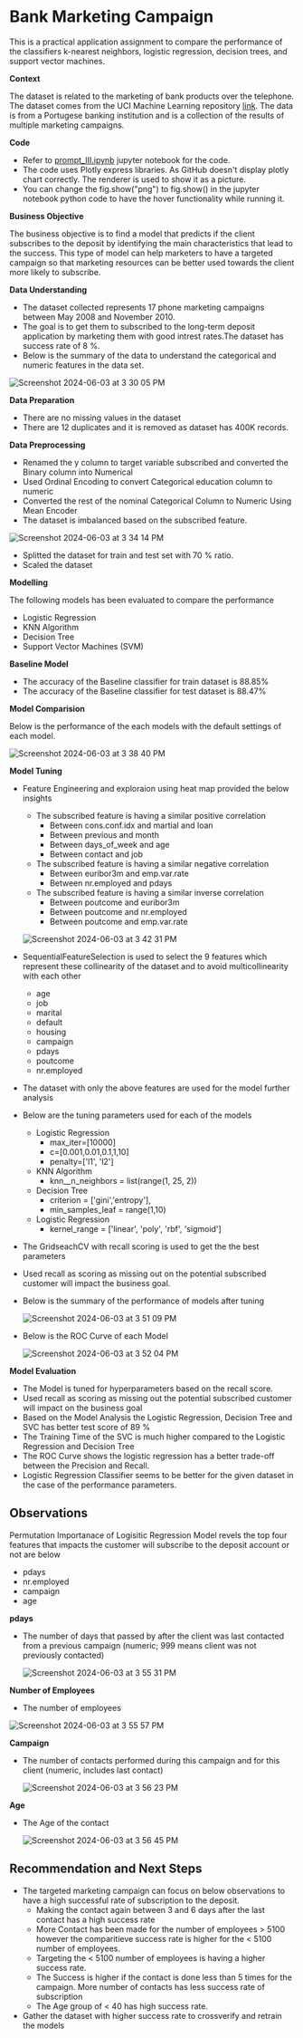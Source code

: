 # Bank Marketing Campaign
This is a practical application assignment to compare the performance of the classifiers k-nearest neighbors, logistic regression, decision trees, and support vector machines. 

**Context**

The dataset is related to the marketing of bank products over the telephone. The dataset comes from the UCI Machine Learning repository [link](https://archive.ics.uci.edu/ml/datasets/bank+marketing). 
The data is from a Portugese banking institution and is a collection of the results of multiple marketing campaigns.

**Code**

- Refer to [prompt_III.ipynb](https://github.com/tombharath/bank-marketing-campaign-ml-ai-bk/blob/main/prompt_III.ipynb) jupyter notebook for the code.
- The code uses Plotly express libraries. As GitHub doesn't display plotly chart correctly. The renderer is used to show it as a picture.
- You can change the fig.show("png") to fig.show() in the jupyter notebook python code to have the hover functionality while running it.

**Business Objective**

The business objective is to find a model that predicts if the client subscribes to the deposit by identifying the main characteristics that lead to the success. 
This type of model can help marketers to have a targeted campaign so that marketing resources can be better used towards the client more likely to subscribe.

**Data Understanding**

- The dataset collected represents 17 phone marketing campaigns between May 2008 and November 2010. 
- The goal is to get them to subscribed to the long-term deposit application by marketing them with good intrest rates.The dataset has success rate of 8 %.
- Below is the summary of the data to understand the categorical and numeric features in the data set.

![Screenshot 2024-06-03 at 3 30 05 PM](https://github.com/tombharath/bank-marketing-campaign-ml-ai-bk/assets/37302704/460e067e-e9ab-4308-8eac-6cfd5e272aad)

**Data Preparation**
- There are no missing values in the dataset
- There are 12 duplicates and it is removed as dataset has 400K records.

**Data Preprocessing**

- Renamed the y column to target variable subscribed and converted the Binary column into Numerical
- Used Ordinal Encoding to convert Categorical education column to numeric
- Converted the rest of the nominal Categorical Column to Numeric Using Mean Encoder
- The dataset is imbalanced based on the subscribed feature.

![Screenshot 2024-06-03 at 3 34 14 PM](https://github.com/tombharath/bank-marketing-campaign-ml-ai-bk/assets/37302704/4d50a46f-1b4d-4ab8-a2e9-fa275dc8b5d7)

- Splitted the dataset for train and test set with 70 % ratio.
- Scaled the dataset
  
**Modelling**

The following models has been evaluated to compare the performance

- Logistic Regression
- KNN Algorithm
- Decision Tree
- Support Vector Machines (SVM)

**Baseline Model**

- The accuracy of the Baseline classifier for train dataset is 88.85%
- The accuracy of the Baseline classifier for test dataset is 88.47%

**Model Comparision**

Below is the performance of the each models with the default settings of each model.

![Screenshot 2024-06-03 at 3 38 40 PM](https://github.com/tombharath/bank-marketing-campaign-ml-ai-bk/assets/37302704/c1b31d96-4146-4658-82b1-4bd009b65f8e)


**Model Tuning**

- Feature Engineering and exploraion using heat map provided the below insights
    - The subscribed feature is having a similar positive correlation
        - Between cons.conf.idx and martial and loan
        - Between previous and month
        - Between days_of_week and age
        - Between contact and job
    - The subscribed feature is having a similar negative correlation
        - Between euribor3m and emp.var.rate
        - Between nr.employed and pdays
    - The subscribed feature is having a similar inverse correlation
        - Between poutcome and euribor3m
        - Between poutcome and nr.employed
        - Between poutcome and emp.var.rate
  
  ![Screenshot 2024-06-03 at 3 42 31 PM](https://github.com/tombharath/bank-marketing-campaign-ml-ai-bk/assets/37302704/d8acf0f0-7e3a-4793-ba86-137612dce49c)

 - SequentialFeatureSelection is used to select the 9 features which represent these collinearity of the dataset and to avoid multicollinearity with each other
     - age
     - job
     - marital
     - default
     - housing
     - campaign
     - pdays
     - poutcome
     - nr.employed
  - The dataset with only the above features are used for the model further analysis
  - Below are the tuning parameters used for each of the models
      - Logistic Regression
         - max_iter=[10000]
         - c=[0.001,0.01,0.1,1,10]
         - penalty=['l1', 'l2']
       - KNN Algorithm
         - knn__n_neighbors = list(range(1, 25, 2))
      - Decision  Tree
         - criterion = ['gini','entropy'],
         - min_samples_leaf = range(1,10)
      - Logistic Regression
         - kernel_range = ['linear', 'poly', 'rbf', 'sigmoid']
  - The GridseachCV with recall scoring is used to get the the best parameters
  - Used recall as scoring as missing out on the potential subscribed customer will impact the business goal.
  - Below is the summary of the performance of models after tuning

    ![Screenshot 2024-06-03 at 3 51 09 PM](https://github.com/tombharath/bank-marketing-campaign-ml-ai-bk/assets/37302704/9a2ed7d9-59c1-4284-b08d-e04798179136)

  - Below is the ROC Curve of each Model

    ![Screenshot 2024-06-03 at 3 52 04 PM](https://github.com/tombharath/bank-marketing-campaign-ml-ai-bk/assets/37302704/4b16b4ca-f579-4232-b6fd-b9a3b61476ab)

**Model Evaluation**

- The Model is tuned for hyperparameters based on the recall score.
- Used recall as scoring as missing out the potential subscribed customer will impact on the business goal
- Based on the Model Analysis the Logistic Regression, Decision Tree and SVC has better test score of 89 %
- The Training Time of the SVC is much higher compared to the Logistic Regression and Decision Tree
- The ROC Curve shows the logistic regression has a better trade-off between the Precision and Recall.
- Logistic Regression Classifier seems to be better for the given dataset in the case of the performance parameters.

## Observations

Permutation Importanace of Logisitic Regression Model revels the top four features that impacts the customer will subscribe to the deposit account or not are below
- pdays
- nr.employed
- campaign
- age
  
**pdays**
- The number of days that passed by after the client was last contacted from a previous campaign (numeric; 999 means client was not previously contacted)

  ![Screenshot 2024-06-03 at 3 55 31 PM](https://github.com/tombharath/bank-marketing-campaign-ml-ai-bk/assets/37302704/8ee61a21-a68c-4444-bf4e-414f1ad72392)

**Number of Employees**
- The number of employees
  
![Screenshot 2024-06-03 at 3 55 57 PM](https://github.com/tombharath/bank-marketing-campaign-ml-ai-bk/assets/37302704/165aa134-7b98-41d2-8c18-9970f0a0163b)

**Campaign**
- The number of contacts performed during this campaign and for this client (numeric, includes last contact)

  ![Screenshot 2024-06-03 at 3 56 23 PM](https://github.com/tombharath/bank-marketing-campaign-ml-ai-bk/assets/37302704/19bc9b4d-174e-4c6c-b3b8-8306b3eeb84f)

**Age**
- The Age of the contact

  ![Screenshot 2024-06-03 at 3 56 45 PM](https://github.com/tombharath/bank-marketing-campaign-ml-ai-bk/assets/37302704/b04d5c31-3426-43fd-a2eb-fbee600387a4)

## Recommendation and Next Steps

- The targeted marketing campaign can focus on below observations to have a high successful rate of subscription to the deposit.
  - Making the contact again between 3 and 6 days after the last contact has a high success rate
  - More Contact has been made for the number of employees > 5100 however the comparitieve success rate is higher for the < 5100 number of employees.
  - Targeting the < 5100 number of employees is having a higher success rate.
  - The Success is higher if the contact is done less than 5 times for the campaign. More number of contacts has less success rate of subscription
  - The Age group of < 40 has high success rate.
- Gather the dataset with higher success rate to crossverify and retrain the models


  


  
